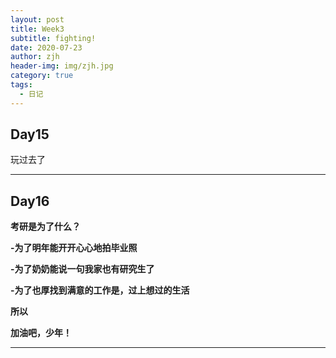 ```yaml
---
layout: post
title: Week3
subtitle: fighting!
date: 2020-07-23
author: zjh
header-img: img/zjh.jpg
category: true
tags:
  - 日记
---
```


## Day15
玩过去了
***

## Day16
**考研是为了什么？**

**-为了明年能开开心心地拍毕业照**

**-为了奶奶能说一句我家也有研究生了**

**-为了也厚找到满意的工作是，过上想过的生活**

**所以**

**加油吧，少年！**

***
